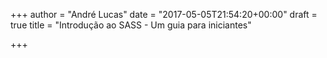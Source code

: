 +++
author = "André Lucas"
date = "2017-05-05T21:54:20+00:00"
draft = true
title = "Introdução ao SASS - Um guia para iniciantes"

+++
